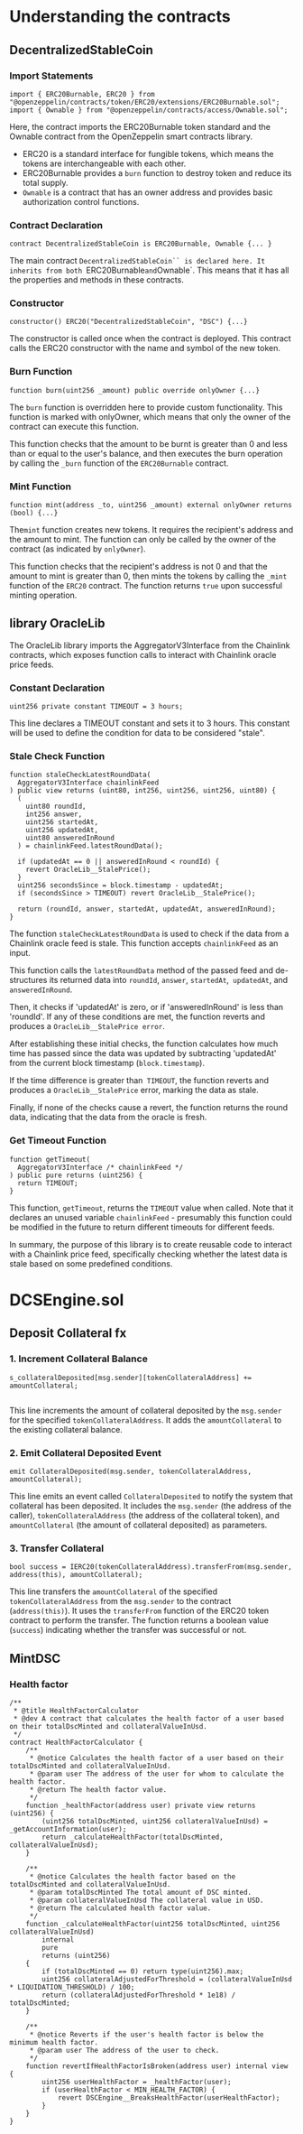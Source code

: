# Understanding the contracts

## DecentralizedStableCoin

### Import Statements

```
import { ERC20Burnable, ERC20 } from "@openzeppelin/contracts/token/ERC20/extensions/ERC20Burnable.sol";
import { Ownable } from "@openzeppelin/contracts/access/Ownable.sol";

```

Here, the contract imports the ERC20Burnable token standard and the Ownable contract from the OpenZeppelin smart contracts library.

- ERC20 is a standard interface for fungible tokens, which means the tokens are interchangeable with each other.
- ERC20Burnable provides a `burn` function to destroy token and reduce its total supply.
- `Ownable` is a contract that has an owner address and provides basic authorization control functions.

### Contract Declaration

```
contract DecentralizedStableCoin is ERC20Burnable, Ownable {... }

```

The main contract ` DecentralizedStableCoin`` is declared here. It inherits from both  `ERC20Burnable`and`Ownable`. This means that it has all the properties and methods in these contracts.

### Constructor

```
constructor() ERC20("DecentralizedStableCoin", "DSC") {...}

```

The constructor is called once when the contract is deployed. This contract calls the ERC20 constructor with the name and symbol of the new token.

### Burn Function

```
function burn(uint256 _amount) public override onlyOwner {...}

```

The `burn` function is overridden here to provide custom functionality. This function is marked with onlyOwner, which means that only the owner of the contract can execute this function.

This function checks that the amount to be burnt is greater than 0 and less than or equal to the user's balance, and then executes the burn operation by calling the `_burn` function of the `ERC20Burnable` contract.

### Mint Function

```
function mint(address _to, uint256 _amount) external onlyOwner returns (bool) {...}

```

The`mint` function creates new tokens. It requires the recipient's address and the amount to mint. The function can only be called by the owner of the contract (as indicated by `onlyOwner`).

This function checks that the recipient's address is not 0 and that the amount to mint is greater than 0, then mints the tokens by calling the `_mint` function of the `ERC20` contract. The function returns `true` upon successful minting operation.

## library OracleLib

The OracleLib library imports the AggregatorV3Interface from the Chainlink contracts, which exposes function calls to interact with Chainlink oracle price feeds.

### Constant Declaration

```
uint256 private constant TIMEOUT = 3 hours;
```

This line declares a TIMEOUT constant and sets it to 3 hours. This constant will be used to define the condition for data to be considered "stale".

### Stale Check Function

```
function staleCheckLatestRoundData(
  AggregatorV3Interface chainlinkFeed
) public view returns (uint80, int256, uint256, uint256, uint80) {
  (
    uint80 roundId,
    int256 answer,
    uint256 startedAt,
    uint256 updatedAt,
    uint80 answeredInRound
  ) = chainlinkFeed.latestRoundData();

  if (updatedAt == 0 || answeredInRound < roundId) {
    revert OracleLib__StalePrice();
  }
  uint256 secondsSince = block.timestamp - updatedAt;
  if (secondsSince > TIMEOUT) revert OracleLib__StalePrice();

  return (roundId, answer, startedAt, updatedAt, answeredInRound);
}

```

The function `staleCheckLatestRoundData` is used to check if the data from a Chainlink oracle feed is stale. This function accepts `chainlinkFeed` as an input.

This function calls the `latestRoundData` method of the passed feed and de-structures its returned data into `roundId`, `answer`, `startedAt`,` updatedAt`, and` answeredInRound`.

Then, it checks if 'updatedAt' is zero, or if 'answeredInRound' is less than 'roundId'. If any of these conditions are met, the function reverts and produces a `OracleLib__StalePrice error`.

After establishing these initial checks, the function calculates how much time has passed since the data was updated by subtracting 'updatedAt' from the current block timestamp (`block.timestamp`).

If the time difference is greater than` TIMEOUT`, the function reverts and produces a `OracleLib__StalePrice` error, marking the data as stale.

Finally, if none of the checks cause a revert, the function returns the round data, indicating that the data from the oracle is fresh.

### Get Timeout Function

```
function getTimeout(
  AggregatorV3Interface /* chainlinkFeed */
) public pure returns (uint256) {
  return TIMEOUT;
}
```

This function, `getTimeout`, returns the `TIMEOUT` value when called. Note that it declares an unused variable `chainlinkFeed` - presumably this function could be modified in the future to return different timeouts for different feeds.

In summary, the purpose of this library is to create reusable code to interact with a Chainlink price feed, specifically checking whether the latest data is stale based on some predefined conditions.

# DCSEngine.sol

## Deposit Collateral fx

### 1. Increment Collateral Balance

```
s_collateralDeposited[msg.sender][tokenCollateralAddress] += amountCollateral;


```

This line increments the amount of collateral deposited by the `msg.sender` for the specified `tokenCollateralAddress`. It adds the `amountCollateral` to the existing collateral balance.

### 2. Emit Collateral Deposited Event

`emit CollateralDeposited(msg.sender, tokenCollateralAddress, amountCollateral);`

This line emits an event called `CollateralDeposited` to notify the system that collateral has been deposited. It includes the `msg.sender` (the address of the caller), `tokenCollateralAddress` (the address of the collateral token), and `amountCollateral` (the amount of collateral deposited) as parameters.

### 3. Transfer Collateral

```
bool success = IERC20(tokenCollateralAddress).transferFrom(msg.sender, address(this), amountCollateral);

```

This line transfers the `amountCollateral` of the specified `tokenCollateralAddress` from the `msg.sender` to the contract (`address(this)`). It uses the `transferFrom` function of the ERC20 token contract to perform the transfer. The function returns a boolean value (`success`) indicating whether the transfer was successful or not.

## MintDSC

### Health factor

```
/**
 * @title HealthFactorCalculator
 * @dev A contract that calculates the health factor of a user based on their totalDscMinted and collateralValueInUsd.
 */
contract HealthFactorCalculator {
    /**
     * @notice Calculates the health factor of a user based on their totalDscMinted and collateralValueInUsd.
     * @param user The address of the user for whom to calculate the health factor.
     * @return The health factor value.
     */
    function _healthFactor(address user) private view returns (uint256) {
        (uint256 totalDscMinted, uint256 collateralValueInUsd) = _getAccountInformation(user);
        return _calculateHealthFactor(totalDscMinted, collateralValueInUsd);
    }

    /**
     * @notice Calculates the health factor based on the totalDscMinted and collateralValueInUsd.
     * @param totalDscMinted The total amount of DSC minted.
     * @param collateralValueInUsd The collateral value in USD.
     * @return The calculated health factor value.
     */
    function _calculateHealthFactor(uint256 totalDscMinted, uint256 collateralValueInUsd)
        internal
        pure
        returns (uint256)
    {
        if (totalDscMinted == 0) return type(uint256).max;
        uint256 collateralAdjustedForThreshold = (collateralValueInUsd * LIQUIDATION_THRESHOLD) / 100;
        return (collateralAdjustedForThreshold * 1e18) / totalDscMinted;
    }

    /**
     * @notice Reverts if the user's health factor is below the minimum health factor.
     * @param user The address of the user to check.
     */
    function revertIfHealthFactorIsBroken(address user) internal view {
        uint256 userHealthFactor = _healthFactor(user);
        if (userHealthFactor < MIN_HEALTH_FACTOR) {
            revert DSCEngine__BreaksHealthFactor(userHealthFactor);
        }
    }
}

```
